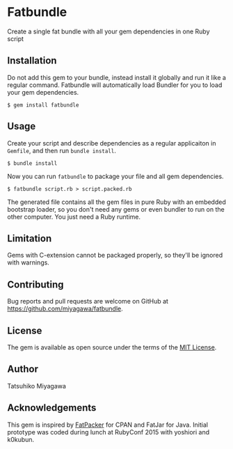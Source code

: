 # Fatbundle

Create a single fat bundle with all your gem dependencies in one Ruby script

## Installation

Do not add this gem to your bundle, instead install it globally and run it like a regular command. Fatbundle will automatically load Bundler for you to load your gem dependencies.

    $ gem install fatbundle

## Usage

Create your script and describe dependencies as a regular applicaiton in `Gemfile`, and then run `bundle install`.

    $ bundle install

Now you can run `fatbundle` to package your file and all gem dependencies.

    $ fatbundle script.rb > script.packed.rb

The generated file contains all the gem files in pure Ruby with an embedded bootstrap loader, so you don't need any gems or even bundler to run on the other computer. You just need a Ruby runtime.

## Limitation

Gems with C-extension cannot be packaged properly, so they'll be ignored with warnings.

## Contributing

Bug reports and pull requests are welcome on GitHub at https://github.com/miyagawa/fatbundle.

## License

The gem is available as open source under the terms of the [MIT License](http://opensource.org/licenses/MIT).

## Author

Tatsuhiko Miyagawa

## Acknowledgements

This gem is inspired by [FatPacker](https://metacpan.org/pod/App::FatPacker) for CPAN and FatJar for Java. Initial prototype was coded during lunch at RubyConf 2015 with yoshiori and k0kubun.

